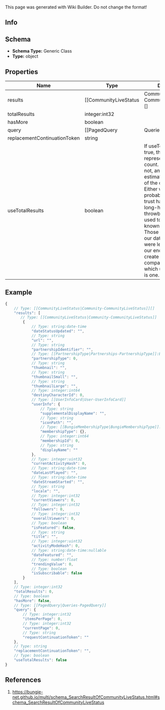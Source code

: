 <span class="wiki-builder">This page was generated with Wiki Builder. Do not change the format!</span>

## Info

## Schema
* **Schema Type:** Generic Class
* **Type:** object

## Properties
Name | Type | Description
---- | ---- | -----------
results | [[CommunityLiveStatus|Community-CommunityLiveStatus]][] | 
totalResults | integer:int32 | 
hasMore | boolean | 
query | [[PagedQuery|Queries-PagedQuery]] | 
replacementContinuationToken | string | 
useTotalResults | boolean | If useTotalResults is true, then totalResults represents an accurate count. If False, it does not, and may be estimated/only the size of the current page. Either way, you should probably always only trust hasMore. This is a long-held historical throwback to when we used to do paging with known total results. Those queries toasted our database, and we were left to hastily alter our endpoints and create backward- compatible shims, of which useTotalResults is one.

## Example
```javascript
{
    // Type: [[CommunityLiveStatus|Community-CommunityLiveStatus]][]
    "results": [
       // Type: [[CommunityLiveStatus|Community-CommunityLiveStatus]]
        {
            // Type: string:date-time
            "dateStatusUpdated": "",
            // Type: string
            "url": "",
            // Type: string
            "partnershipIdentifier": "",
            // Type: [[PartnershipType|Partnerships-PartnershipType]]:Enum
            "partnershipType": 0,
            // Type: string
            "thumbnail": "",
            // Type: string
            "thumbnailSmall": "",
            // Type: string
            "thumbnailLarge": "",
            // Type: integer:int64
            "destinyCharacterId": 0,
            // Type: [[UserInfoCard|User-UserInfoCard]]
            "userInfo": {
                // Type: string
                "supplementalDisplayName": "",
                // Type: string
                "iconPath": "",
                // Type: [[BungieMembershipType|BungieMembershipType]]:Enum
                "membershipType": {},
                // Type: integer:int64
                "membershipId": 0,
                // Type: string
                "displayName": ""
            },
            // Type: integer:uint32
            "currentActivityHash": 0,
            // Type: string:date-time
            "dateLastPlayed": "",
            // Type: string:date-time
            "dateStreamStarted": "",
            // Type: string
            "locale": "",
            // Type: integer:int32
            "currentViewers": 0,
            // Type: integer:int32
            "followers": 0,
            // Type: integer:int32
            "overallViewers": 0,
            // Type: boolean
            "isFeatured": false,
            // Type: string
            "title": "",
            // Type: integer:uint32
            "activityModeHash": 0,
            // Type: string:date-time:nullable
            "dateFeatured": "",
            // Type: number:float
            "trendingValue": 0,
            // Type: boolean
            "isSubscribable": false
        }
    ],
    // Type: integer:int32
    "totalResults": 0,
    // Type: boolean
    "hasMore": false,
    // Type: [[PagedQuery|Queries-PagedQuery]]
    "query": {
        // Type: integer:int32
        "itemsPerPage": 0,
        // Type: integer:int32
        "currentPage": 0,
        // Type: string
        "requestContinuationToken": ""
    },
    // Type: string
    "replacementContinuationToken": "",
    // Type: boolean
    "useTotalResults": false
}

```

## References
1. https://bungie-net.github.io/multi/schema_SearchResultOfCommunityLiveStatus.html#schema_SearchResultOfCommunityLiveStatus
